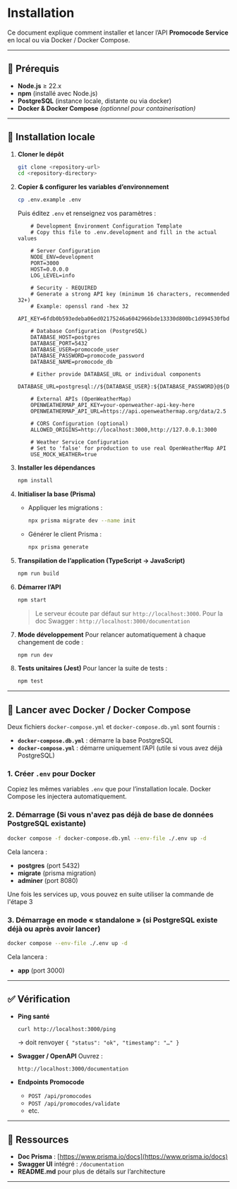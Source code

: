 # Installation

Ce document explique comment installer et lancer l’API **Promocode Service** en local ou via Docker / Docker Compose.

---

## 🔧 Prérequis

- **Node.js** ≥ 22.x
- **npm** (installé avec Node.js)
- **PostgreSQL** (instance locale, distante ou via docker)
- **Docker & Docker Compose** _(optionnel pour containerisation)_

---

## 🏡 Installation locale

1. **Cloner le dépôt**

    ```bash
    git clone <repository-url>
    cd <repository-directory>
    ```

2. **Copier & configurer les variables d’environnement**

    ```bash
    cp .env.example .env
    ```

    Puis éditez `.env` et renseignez vos paramètres :

    ```dotenv
        # Development Environment Configuration Template
        # Copy this file to .env.development and fill in the actual values

        # Server Configuration
        NODE_ENV=development
        PORT=3000
        HOST=0.0.0.0
        LOG_LEVEL=info

        # Security - REQUIRED
        # Generate a strong API key (minimum 16 characters, recommended 32+)
        # Example: openssl rand -hex 32
        API_KEY=6fdb0b593edeba06ed02175246a6042966bde13330d800bc1d994530fbdbe89d

        # Database Configuration (PostgreSQL)
        DATABASE_HOST=postgres
        DATABASE_PORT=5432
        DATABASE_USER=promocode_user
        DATABASE_PASSWORD=promocode_password
        DATABASE_NAME=promocode_db

        # Either provide DATABASE_URL or individual components
        DATABASE_URL=postgresql://${DATABASE_USER}:${DATABASE_PASSWORD}@${DATABASE_HOST}:${DATABASE_PORT}/${DATABASE_NAME}

        # External APIs (OpenWeatherMap)
        OPENWEATHERMAP_API_KEY=your-openweather-api-key-here
        OPENWEATHERMAP_API_URL=https://api.openweathermap.org/data/2.5

        # CORS Configuration (optional)
        ALLOWED_ORIGINS=http://localhost:3000,http://127.0.0.1:3000

        # Weather Service Configuration
        # Set to 'false' for production to use real OpenWeatherMap API
        USE_MOCK_WEATHER=true
    ```

3. **Installer les dépendances**

    ```bash
    npm install
    ```

4. **Initialiser la base (Prisma)**

    - Appliquer les migrations :

        ```bash
        npx prisma migrate dev --name init
        ```

    - Générer le client Prisma :

        ```bash
        npx prisma generate
        ```

5. **Transpilation de l’application (TypeScript → JavaScript)**

    ```bash
    npm run build
    ```

6. **Démarrer l’API**

    ```bash
    npm start
    ```

    > Le serveur écoute par défaut sur `http://localhost:3000`.
    > Pour la doc Swagger : `http://localhost:3000/documentation`

7. **Mode développement**
   Pour relancer automatiquement à chaque changement de code :

    ```bash
    npm run dev
    ```

8. **Tests unitaires (Jest)**
   Pour lancer la suite de tests :
    ```bash
    npm test
    ```

---

## 🐳 Lancer avec Docker / Docker Compose

Deux fichiers `docker-compose.yml` et `docker-compose.db.yml` sont fournis :

- **`docker-compose.db.yml`** : démarre la base PostgreSQL
- **`docker-compose.yml`** : démarre uniquement l’API (utile si vous avez déjà PostgreSQL)

### 1. Créer `.env` pour Docker

Copiez les mêmes variables `.env` que pour l’installation locale. Docker Compose les injectera automatiquement.

### 2. Démarrage (Si vous n'avez pas déjà de base de données PostgreSQL existante)

```bash
docker compose -f docker-compose.db.yml --env-file ./.env up -d
```

Cela lancera :

- **postgres** (port 5432)
- **migrate** (prisma migration)
- **adminer** (port 8080)

Une fois les services up, vous pouvez en suite utiliser la commande de l'étape 3

### 3. Démarrage en mode « standalone » (si PostgreSQL existe déjà ou après avoir lancer)

```bash
docker compose --env-file ./.env up -d
```

Cela lancera :

- **app** (port 3000)

---

## ✅ Vérification

- **Ping santé**

    ```bash
    curl http://localhost:3000/ping
    ```

    → doit renvoyer `{ "status": "ok", "timestamp": "…" }`

- **Swagger / OpenAPI**
  Ouvrez :

    ```
    http://localhost:3000/documentation
    ```

- **Endpoints Promocode**

    - `POST /api/promocodes`
    - `POST /api/promocodes/validate`
    - etc.

---

## 📘 Ressources

- **Doc Prisma** : [https://www.prisma.io/docs](https://www.prisma.io/docs)
- **Swagger UI** intégré : `/documentation`
- **README.md** pour plus de détails sur l’architecture

---

